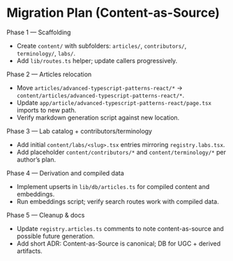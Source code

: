 # Migration Plan (Content-as-Source)

Phase 1 — Scaffolding
- Create `content/` with subfolders: `articles/`, `contributors/`, `terminology/`, `labs/`.
- Add `lib/routes.ts` helper; update callers progressively.

Phase 2 — Articles relocation
- Move `articles/advanced-typescript-patterns-react/*` → `content/articles/advanced-typescript-patterns-react/*`.
- Update `app/article/advanced-typescript-patterns-react/page.tsx` imports to new path.
- Verify markdown generation script against new location.

Phase 3 — Lab catalog + contributors/terminology
- Add initial `content/labs/<slug>.tsx` entries mirroring `registry.labs.tsx`.
- Add placeholder `content/contributors/*` and `content/terminology/*` per author’s plan.

Phase 4 — Derivation and compiled data
- Implement upserts in `lib/db/articles.ts` for compiled content and embeddings.
- Run embeddings script; verify search routes work with compiled data.

Phase 5 — Cleanup & docs
- Update `registry.articles.ts` comments to note content-as-source and possible future generation.
- Add short ADR: Content-as-Source is canonical; DB for UGC + derived artifacts.
